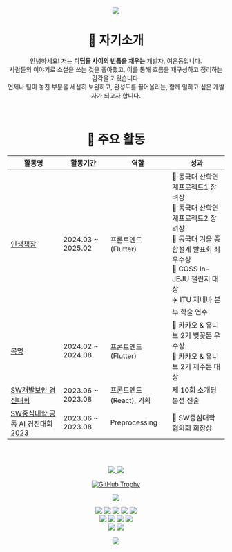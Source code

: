 <p align="center">
  <img src="https://capsule-render.vercel.app/api?type=waving&color=A273FF&height=200&section=header" />
</p>

<h1 align="center">👋 자기소개</h1>
<p align="center">
  안녕하세요! 저는 <strong>디딤돌 사이의 빈틈을 채우는</strong> 개발자, 여은동입니다.<br>
  사람들의 이야기로 소설을 쓰는 것을 좋아했고, 이를 통해 흐름을 재구성하고 정리하는 감각을 키웠습니다.<br>
  언제나 팀이 놓친 부분을 세심히 보완하고, 완성도를 끌어올리는, 함께 일하고 싶은 개발자가 되고자 합니다.
</p>
<br>

<h1 align="center">🚀 주요 활동</h1>

<table align="center">
  <thead>
    <tr>
      <th>활동명</th>
      <th>활동기간</th>
      <th>역할</th>
      <th>성과</th>
    </tr>
  </thead>
  <tbody>
    <tr>
      <td><a href="https://therapeutic-lifeboat-fd6.notion.site/d4d1d3038c08411da6a9adf93a48eefb">인생책장</a></td>
      <td>2024.03 ~ 2025.02</td>
      <td>프론트엔드(Flutter)</td>
      <td>🥉 동국대 산학연계프로젝트1 장려상<br>🥉 동국대 산학연계프로젝트2 장려상<br>🥈 동국대 겨울 종합설계 발표회 최우수상<br>🥇 COSS In-JEJU 챌린지 대상<br>✈️ ITU 제네바 본부 학술 연수</td>
    </tr>
    <tr>
      <td><a href="https://therapeutic-lifeboat-fd6.notion.site/96af7c8ced604db2814ca890a44181ba">봄멍</a></td>
      <td>2024.02 ~ 2024.08</td>
      <td>프론트엔드(Flutter)</td>
      <td>🥉 카카오 & 유니브 2기 벚꽃톤 우수상<br>🥇 카카오 & 유니브 2기 제주톤 대상</td>
    </tr>
    <tr>
      <td><a href="https://therapeutic-lifeboat-fd6.notion.site/ER-SENTINEL-4dff43fc76be45bcadeac1995cd29d09">SW개발보안 경진대회</a></td>
      <td>2023.06 ~ 2023.08</td>
      <td>프론트엔드(React), 기획</td>
      <td>제 10회 소개딩 본선 진출</td>
    </tr>
    <tr>
      <td><a href="https://therapeutic-lifeboat-fd6.notion.site/662377f11b6c4fada782c8868ba744ed">SW중심대학 공동 AI 경진대회 2023</a></td>
      <td>2023.06 ~ 2023.08</td>
      <td>Preprocessing</td>
      <td>🥉 SW중심대학협의회 회장상</td>
    </tr>
  </tbody>
</table>

<br>
<h2 align="center"></h2>

<p align="center">
  <a href="https://github.com/anuraghazra/github-readme-stats">
    <img src="https://github-readme-stats.vercel.app/api/top-langs/?username=sillonjeu" />
    <img src="https://github-readme-stats.vercel.app/api?username=sillonjeu" />
</p>

<p align="center">
  <a href="https://github.com/ryo-ma/github-profile-trophy">
    <img src="https://github-profile-trophy.vercel.app/?username=sillonjeu&theme=flat&column=5" alt="GitHub Trophy" />
  </a>
</p>

<p align="center">
  <a href="https://velog.io/@sillonjeu/posts">
    <img src="https://velog-readme-stats.vercel.app/api?name=sillonjeu" />
  </a>
</p>

<p align="center">
  <img src="https://img.shields.io/badge/Java-007396?style=for-the-badge&logo=java&logoColor=white" />
  <img src="https://img.shields.io/badge/JavaScript-F7DF1E?style=for-the-badge&logo=javascript&logoColor=black" />
  <img src="https://img.shields.io/badge/C-A8B9CC?style=for-the-badge&logo=c&logoColor=white" />
  <img src="https://img.shields.io/badge/C++-00599C?style=for-the-badge&logo=cplusplus&logoColor=white" />
  <img src="https://img.shields.io/badge/Dart-0175C2?style=for-the-badge&logo=dart&logoColor=white" />
  <br/>
  <img src="https://img.shields.io/badge/Flutter-02569B?style=for-the-badge&logo=flutter&logoColor=white" />
  <img src="https://img.shields.io/badge/React-61DAFB?style=for-the-badge&logo=react&logoColor=black" />
  <img src="https://img.shields.io/badge/React_Native-61DAFB?style=for-the-badge&logo=react&logoColor=black" />
  <img src="https://img.shields.io/badge/HTML-E34F26?style=for-the-badge&logo=html5&logoColor=white" />
  <br/>
  <img src="https://img.shields.io/badge/Figma-F24E1E?style=for-the-badge&logo=figma&logoColor=white" />
  <img src="https://img.shields.io/badge/Miro%20User-050038?style=for-the-badge&logo=miro&logoColor=white" />
</p>

<p align="center">
  <img src="https://capsule-render.vercel.app/api?type=waving&color=A273FF&height=200&section=footer" />
</p>
